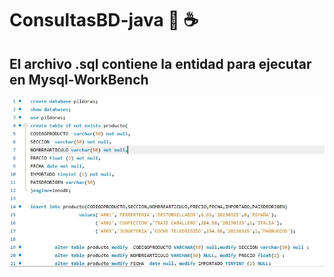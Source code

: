 # **ConsultasBD-java** 🐬 ☕
## El archivo .sql contiene la entidad para ejecutar en  Mysql-WorkBench

![imgen1](imgsql/img1.JPG)

